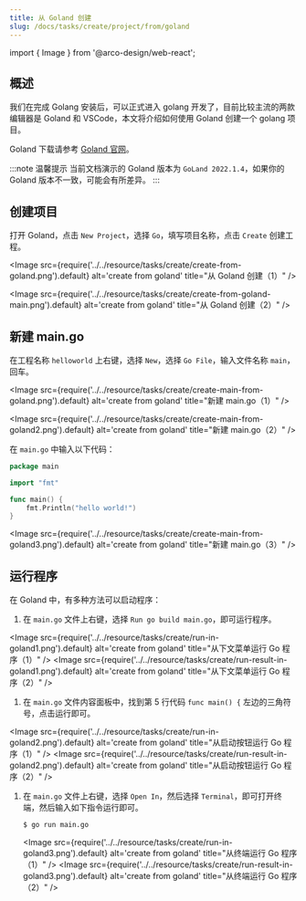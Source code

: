 ```yaml
---
title: 从 Goland 创建
slug: /docs/tasks/create/project/from/goland
---
```


import { Image } from '@arco-design/web-react';

## 概述

我们在完成 Golang 安装后，可以正式进入 golang 开发了，目前比较主流的两款编辑器是 Goland 和 VSCode，本文将介绍如何使用 Goland 创建一个 golang 项目。

Goland 下载请参考 [Goland 官网](https://www.jetbrains.com/go/)。

:::note 温馨提示
当前文档演示的 Goland 版本为 `GoLand 2022.1.4`，如果你的 Goland 版本不一致，可能会有所差异。
:::


## 创建项目

打开 Goland，点击 `New Project`，选择 `Go`，填写项目名称，点击 `Create` 创建工程。

<Image
      src={require('../../resource/tasks/create/create-from-goland.png').default}
      alt='create from goland'
      title="从 Goland 创建（1）"
/>

<Image
      src={require('../../resource/tasks/create/create-from-goland-main.png').default}
      alt='create from goland'
      title="从 Goland 创建（2）"
/>


## 新建 main.go

在工程名称 `helloworld` 上右键，选择 `New`，选择 `Go File`，输入文件名称 `main`，回车。

<Image
      src={require('../../resource/tasks/create/create-main-from-goland.png').default}
      alt='create from goland'
      title="新建 main.go（1）"
/>

<Image
      src={require('../../resource/tasks/create/create-main-from-goland2.png').default}
      alt='create from goland'
      title="新建 main.go（2）"
/>


在 `main.go` 中输入以下代码：

```go
package main

import "fmt"

func main() {
	fmt.Println("hello world!")
}

```

<Image
      src={require('../../resource/tasks/create/create-main-from-goland3.png').default}
      alt='create from goland'
      title="新建 main.go（3）"
/>


## 运行程序

在 Goland 中，有多种方法可以启动程序：

1. 在 `main.go` 文件上右键，选择 `Run go build main.go`，即可运行程序。

<Image
      src={require('../../resource/tasks/create/run-in-goland1.png').default}
      alt='create from goland'
      title="从下文菜单运行 Go 程序（1）"
/>
<Image
      src={require('../../resource/tasks/create/run-result-in-goland1.png').default}
      alt='create from goland'
      title="从下文菜单运行 Go 程序（2）"
/>

1. 在 `main.go` 文件内容面板中，找到第 5 行代码 `func main() {` 左边的三角符号，点击运行即可。

<Image
      src={require('../../resource/tasks/create/run-in-goland2.png').default}
      alt='create from goland'
      title="从启动按钮运行 Go 程序（1）"
/>
<Image
      src={require('../../resource/tasks/create/run-result-in-goland2.png').default}
      alt='create from goland'
      title="从启动按钮运行 Go 程序（2）"
/>


1. 在 `main.go` 文件上右键，选择 `Open In`，然后选择 `Terminal`，即可打开终端，然后输入如下指令运行即可。

    ```bash
    $ go run main.go
    ```

    <Image
      src={require('../../resource/tasks/create/run-in-goland3.png').default}
      alt='create from goland'
      title="从终端运行 Go 程序（1）"
    />
    <Image
        src={require('../../resource/tasks/create/run-result-in-goland3.png').default}
        alt='create from goland'
        title="从终端运行 Go 程序（2）"
    />
